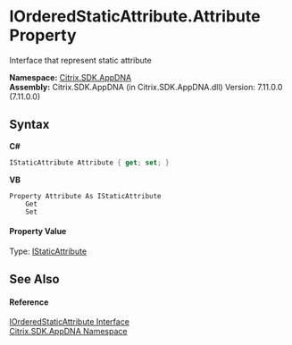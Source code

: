 # IOrderedStaticAttribute.Attribute Property 
 

Interface that represent static attribute

**Namespace:**&nbsp;[Citrix.SDK.AppDNA](index.md)<br />**Assembly:**&nbsp;Citrix.SDK.AppDNA (in Citrix.SDK.AppDNA.dll) Version: 7.11.0.0 (7.11.0.0)

## Syntax

**C#**
```csharp
IStaticAttribute Attribute { get; set; }
```

**VB**
```vbnet
Property Attribute As IStaticAttribute
	Get
	Set
```


#### Property Value
Type: <a href="3a18c250-c234-42ff-bb0b-f9c2c68251db">IStaticAttribute</a>

## See Also


#### Reference
<a href="4a6f7dab-80c2-73ed-890a-2a36df90587e">IOrderedStaticAttribute Interface</a><br /><a href="fe2d265b-410b-8b11-1eb4-a790e0b062bf">Citrix.SDK.AppDNA Namespace</a><br />